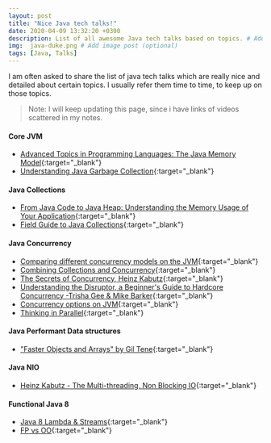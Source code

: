 ```yaml
---
layout: post
title: "Nice Java tech talks!"
date: 2020-04-09 13:32:20 +0300
description: List of all awesome Java tech talks based on topics. # Add post description (optional)
img:  java-duke.png # Add image post (optional)
tags: [Java, Talks]
---
```

I am often asked to share the list of java tech talks which are really nice and detailed about certain topics. I usually refer them time to time, to keep up on those topics. 
> Note: I will keep updating this page, since i have links of videos scattered in my notes.

#### Core JVM 
- [Advanced Topics in Programming Languages: The Java Memory Model](https://www.youtube.com/watch?v=WTVooKLLVT8){:target="_blank"}
- [Understanding Java Garbage Collection](https://www.youtube.com/watch?v=we_enrM7TSY){:target="_blank"}

#### Java Collections
- [From Java Code to Java Heap: Understanding the Memory Usage of Your Application](https://www.youtube.com/watch?v=FLcXf9pO27w){:target="_blank"}
- [Field Guide to Java Collections](https://www.youtube.com/watch?v=PZl_0URd8Qo){:target="_blank"}

#### Java Concurrency
- [Comparing different concurrency models on the JVM](https://www.youtube.com/watch?v=QFB_3uUGzR4){:target="_blank"}
- [Combining Collections and Concurrency](https://www.youtube.com/watch?v=1NeZys7KEvc){:target="_blank"}
- [The Secrets of Concurrency, Heinz Kabutz](https://www.youtube.com/watch?v=upVBg3oiN_Y){:target="_blank"}
- [Understanding the Disruptor, a Beginner's Guide to Hardcore Concurrency -Trisha Gee & Mike Barker](https://www.youtube.com/watch?v=DCdGlxBbKU4){:target="_blank"}
- [Concurrency options on JVM](https://www.youtube.com/watch?v=yhguOt863nw){:target="_blank"}
- [Thinking in Parallel](https://www.youtube.com/watch?v=2nup6Oizpcw){:target="_blank"}

#### Java Performant Data structures
- ["Faster Objects and Arrays" by Gil Tene](https://www.youtube.com/watch?v=rEs6UdWByKw){:target="_blank"}

#### Java NIO
- [Heinz Kabutz - The Multi-threading, Non Blocking IO](https://www.youtube.com/watch?v=uKc0Gx_lPsg){:target="_blank"}


#### Functional Java 8 
- [Java 8 Lambda & Streams](https://www.youtube.com/watch?v=8pDm_kH4YKY){:target="_blank"}
- [FP vs OO](https://www.youtube.com/watch?v=8GWZE2Y2O9E){:target="_blank"}
